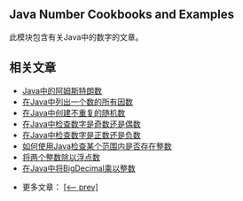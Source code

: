 ## Java Number Cookbooks and Examples

此模块包含有关Java中的数字的文章。

## 相关文章

+ [Java中的阿姆斯特朗数](../../cs/docs/java-numbers/Java中的阿姆斯特朗数.md)
+ [在Java中列出一个数的所有因数](../../cs/docs/java-numbers/在Java中列出一个数的所有因数.md)
+ [在Java中创建不重复的随机数](../../cs/docs/java-numbers/在Java中创建不重复的随机数.md)
+ [在Java中检查数字是奇数还是偶数](../../cs/docs/java-numbers/在Java中检查数字是奇数还是偶数.md)
+ [在Java中检查数字是正数还是负数](../../cs/docs/java-numbers/在Java中检查数字是正数还是负数.md)
+ [如何使用Java检查某个范围内是否存在整数](../../cs/docs/java-numbers/如何使用Java检查某个范围内是否存在整数.md)
+ [将两个整数除以浮点数](../../cs/docs/java-numbers/将两个整数除以浮点数.md)
+ [在Java中将BigDecimal乘以整数](../../cs/docs/java-numbers/在Java中将BigDecimal乘以整数.md)

- 更多文章： [[<-- prev]](../java-numbers-4/README.md)